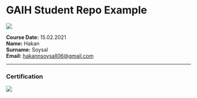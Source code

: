 # GAIH Student Repo Example
![](img/logo.png)

**Course Date:** 15.02.2021  
**Name:** Hakan  
**Surname:** Soysal  
**Email:** hakannsoysall06@gmail.com  

---

### Certification
![](https://hizliresim.com/CTCVuF)

